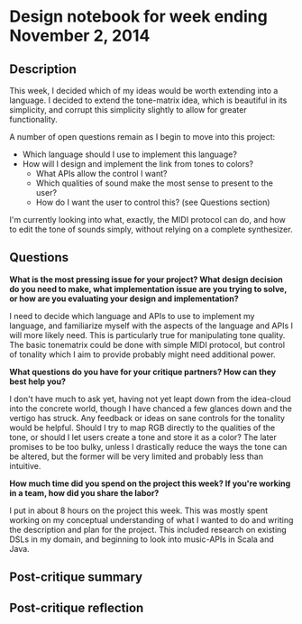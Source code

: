 # Design notebook for week ending November 2, 2014

## Description

This week, I decided which of my ideas would be worth extending into a language. I decided to extend the tone-matrix idea, which is beautiful in its simplicity, and corrupt this simplicity slightly to allow for greater functionality. 

A number of open questions remain as I begin to move into this project:

* Which language should I use to implement this language?
* How will I design and implement the link from tones to colors? 
  * What APIs allow the control I want? 
  * Which qualities of sound make the most sense to present to the user?
  * How do I want the user to control this? (see Questions section)

I'm currently looking into what, exactly, the MIDI protocol can do, and how to edit the tone of sounds simply, without relying on a complete synthesizer.

## Questions

**What is the most pressing issue for your project? What design decision do
you need to make, what implementation issue are you trying to solve, or how
are you evaluating your design and implementation?**

I need to decide which language and APIs to use to implement my language, and familiarize myself with the aspects of the language and APIs I will more likely need. This is particularly true for manipulating tone quality. The basic tonematrix could be done with simple MIDI protocol, but control of tonality which I aim to provide probably might need additional power.

**What questions do you have for your critique partners? How can they best help
you?**

I don't have much to ask yet, having not yet leapt down from the idea-cloud into the concrete world, though I have chanced a few glances down and the vertigo has struck. Any feedback or ideas on sane controls for the tonality would be helpful. Should I try to map RGB directly to the qualities of the tone, or should I let users create a tone and store it as a color? The later promises to be too bulky, unless I drastically reduce the ways the tone can be altered, but the former will be very limited and probably less than intuitive. 

**How much time did you spend on the project this week? If you're working in a
team, how did you share the labor?**

I put in about 8 hours on the project this week. This was mostly spent working on my conceptual understanding of what I wanted to do and writing the description and plan for the project. This included research on existing DSLs in my domain, and beginning to look into music-APIs in Scala and Java.

## Post-critique summary

## Post-critique reflection
